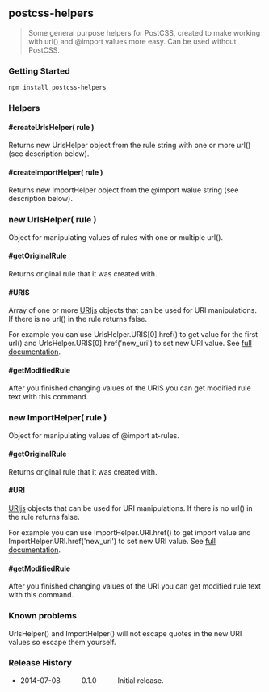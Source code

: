 ## postcss-helpers

> Some general purpose helpers for PostCSS, created to make working with url() and @import values more easy. Can be used without PostCSS.

### Getting Started

```shell
npm install postcss-helpers
```


### Helpers

#### #createUrlsHelper( rule )

Returns new UrlsHelper object from the rule string with one or more url() (see description below).

#### #createImportHelper( rule )

Returns new ImportHelper object from the @import walue string (see description below).



### new UrlsHelper( rule )

Object for manipulating values of rules with one or multiple url().

#### #getOriginalRule

Returns original rule that it was created with.

#### #URIS

Array of one or more [URIjs](http://medialize.github.io/URI.js/) objects that can be used for URI manipulations.  If there is no url() in the rule returns false.

For example you can use UrlsHelper.URIS[0].href() to get value for the first url() and UrlsHelper.URIS[0].href('new_uri') to set new URI value. See [full documentation](http://medialize.github.io/URI.js/docs.html).

#### #getModifiedRule

After you finished changing values of the URIS you can get modified rule text with this command.



### new ImportHelper( rule )

Object for manipulating values of @import at-rules.

#### #getOriginalRule

Returns original rule that it was created with.

#### #URI

[URIjs](http://medialize.github.io/URI.js/) objects that can be used for URI manipulations. If there is no url() in the rule returns false.

For example you can use ImportHelper.URI.href() to get import value and ImportHelper.URI.href('new_uri') to set new URI value. See [full documentation](http://medialize.github.io/URI.js/docs.html).

#### #getModifiedRule

After you finished changing values of the URI you can get modified rule text with this command.


### Known problems

UrlsHelper() and ImportHelper() will not escape quotes in the new URI values so escape them yourself.


### Release History

 * 2014-07-08   0.1.0   Initial release.
